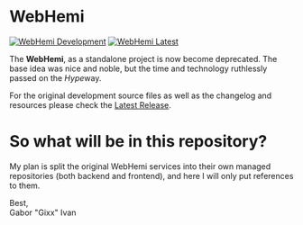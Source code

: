 # WebHemi

[![WebHemi Development](https://img.shields.io/badge/Project--status-Deprecated-orange.svg)](https://github.com/Gixx/WebHemi)
[![WebHemi Latest](https://img.shields.io/badge/Latest-v4.0.0--7.0-yellowgreen.svg)](https://github.com/Gixx/WebHemi/releases/latest)

The **WebHemi**, as a standalone project is now become deprecated. The base idea was nice and noble, but the time and technology ruthlessly passed on the *Hype*way.

For the original development source files as well as the changelog and resources please check the [Latest Release](https://github.com/Gixx/WebHemi/releases/latest). 

# So what will be in this repository?

My plan is split the original WebHemi services into their own managed repositories (both backend and frontend), and here I will only put references to them.

Best,<br>
Gabor "Gixx" Ivan
